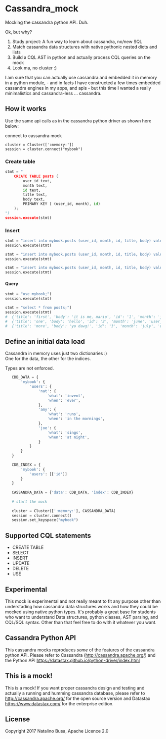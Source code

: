 # Cassandra_mock

Mocking the cassandra python API. Duh.  

Ok, but why?

1) Study project: A fun way to learn about cassandra, no/new SQL
2) Match cassandra data structures with native pythonic nested dicts and lists
3) Build a CQL AST in python and actually process CQL queries on the mock
4) Look ma, no cluster :)

I am sure that you can actually use cassandra and embedded it in memory in a python module, - and in facts I have constructed a few times embedded cassandra engines in my apps, and apis - but this time I wanted a really minimalistics and cassandra-less ... cassandra.

## How it works

Use the same api calls as in the cassandra python driver as shown here below:

connect to cassandra mock
```
cluster = Cluster([':memory:'])
session = cluster.connect("mybook")
```

### Create table 
```python
stmt = "
    CREATE TABLE posts (
        user_id text,
        month text,
        id text,
        title text,
        body text,
        PRIMARY KEY ( (user_id, month), id)
    );
")
session.execute(stmt)
```
### Insert 
```python
stmt = "insert into mybook.posts (user_id, month, id, title, body) values ('nat','june','1','first', 'it is me, mario');")
session.execute(stmt)

stmt = "insert into mybook.posts (user_id, month, id, title, body) values ('nat','june','2','one', 'hello');")
session.execute(stmt)

stmt = "insert into mybook.posts (user_id, month, id, title, body) values ('nat','july','3','more', 'yo dawg!');")
session.execute(stmt)
```

#### Query
```python
stmt = "use mybook;")
session.execute(stmt)

stmt = "select * from posts;")
session.execute(stmt)
#  {'title': 'first', 'body': 'it is me, mario', 'id': '1', 'month': 'june', 'user_id': 'nat'}
#  {'title': 'one', 'body': 'hello', 'id': '2', 'month': 'june', 'user_id': 'nat'}
#  {'title': 'more', 'body': 'yo dawg!', 'id': '3', 'month': 'july', 'user_id': 'nat'}


```
## Define an initial data load

Cassandra in memory uses just two dictionaries :)   
One for the data, the other for the indices.

Types are not enforced.

```python
   CDB_DATA = {
       'mybook': {
           'users': {
               'nat': {
                   'what': 'invent',
                   'when': 'ever',
               },
               'amy': {
                   'what': 'runs',
                   'when': 'in the mornings',
               },
               'joe': {
                   'what': 'sings',
                   'when': 'at night',
               }
           }
       }
   }
   
   CDB_INDEX = {
       'mybook': {
           'users': [['id']]
       }
   }
   
   CASSANDRA_DATA = {'data': CDB_DATA, 'index': CDB_INDEX}
   
   # start the mock
   
   cluster = Cluster([':memory:'], CASSANDRA_DATA)
   session = cluster.connect()
   session.set_keyspace("mybook")
```
## Supported CQL statements

  - CREATE TABLE
  - SELECT
  - INSERT
  - UPDATE
  - DELETE
  - USE


## Experimental
This mock is experimental and not really meant to fit any purpose other than understading how cassandra data structures works and how they could be mocked using native python types. It's probably a great base for students who want to understand Data structures, python classes, AST parsing, and CQL/SQL syntax. Other than that feel free to do with it whatever you want.

## Cassandra Python API
This cassandra mocks reproduces _some_ of the features of the cassandra python API.
Please refer to Cassandra (http://cassandra.apache.org/) and the Python API https://datastax.github.io/python-driver/index.html

## This is a mock!
This is a mock! If you want proper cassandra design and testing and actually a running and humming cassandra database, please refer to http://cassandra.apache.org/ for the open source version and Datastax https://www.datastax.com/ for the enterprise edition.

## License
Copyright 2017 Natalino Busa, Apache Licence 2.0
